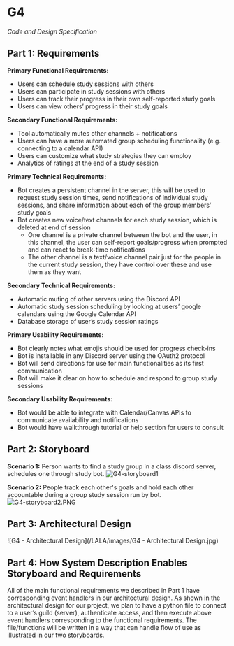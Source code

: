 # G4
_Code and Design Specification_

## Part 1: Requirements

**Primary Functional Requirements:** 
  * Users can schedule study sessions with others 
  * Users can participate in study sessions with others
  * Users can track their progress in their own self-reported study goals
  * Users can view others’ progress in their study goals

**Secondary Functional Requirements:** 
* Tool automatically mutes other channels + notifications
* Users can have a more automated group scheduling functionality (e.g. connecting to a calendar API)
* Users can customize what study strategies they can employ
* Analytics of ratings at the end of a study session

**Primary Technical Requirements:**
* Bot creates a persistent channel in the server, this will be used to request study session times, send notifications of individual study sessions, and share information about each of the group members’ study goals
* Bot creates new voice/text channels for each study session, which is deleted at end of session
  * One channel is a private channel between the bot and the user, in this channel, the user can self-report goals/progress when prompted and can react to break-time notifications
  * The other channel is a text/voice channel pair just for the people in the current study session, they have control over these and use them as they want

**Secondary Technical Requirements:**
* Automatic muting of other servers using the Discord API
* Automatic study session scheduling by looking at users’ google calendars using the Google Calendar API
* Database storage of user’s study session ratings

**Primary Usability Requirements:**
* Bot clearly notes what emojis should be used for progress check-ins
* Bot is installable in any Discord server using the OAuth2 protocol
* Bot will send directions for use for main functionalities as its first communication
* Bot will make it clear on how to schedule and respond to group study sessions 

**Secondary Usability Requirements:**
* Bot would be able to integrate with Calendar/Canvas APIs to communicate availability and notifications
* Bot would have walkthrough tutorial or help section for users to consult


## Part 2: Storyboard

**Scenario 1:** Person wants to find a study group in a class discord server, schedules one through study bot.
![G4-storyboard1](/LALA/images/G4-storyboard1.PNG)

**Scenario 2:** People track each other's goals and hold each other accountable during a group study session run by bot. 
![G4-storyboard2.PNG](/LALA/images/G4-storyboard2.PNG)

## Part 3: Architectural Design
![G4 - Architectural Design](/LALA/images/G4 - Architectural Design.jpg)

## Part 4: How System Description Enables Storyboard and Requirements
All of the main functional requirements we described in Part 1 have corresponding event handlers in our architectural design. As shown in the architectural design for our project, we plan to have a python file to connect to a user’s guild (server), authenticate access, and then execute above event handlers corresponding to the functional requirements. The file/functions will be written in a way that can handle flow of use as illustrated in our two storyboards.
